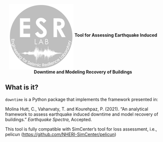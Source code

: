 <p align="center">
	<img src="https://github.com/carlosmolinahutt/ESR-Lab-Repositories/blob/master/esrlab.png" 
	     
	     
<p align="middle">
	<b>Tool for Assessing Earthquake Induced Downtime and Modeling Recovery of Buildings</b>
</p>

## What is it?

`downtime` is a Python package that implements the framework presented in: 

Molina Hutt, C., Vahanvaty, T. and Kourehpaz, P. (2021). “An analytical framework to assess earthquake induced downtime and model recovery of buildings.” *Earthquake Spectra*, Accepted.

This tool is fully compatible with SimCenter’s tool for loss assessment, i.e., pelicun (https://github.com/NHERI-SimCenter/pelicun) 

